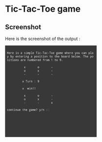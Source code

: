 # Tic-Tac-Toe game


## Screenshot
Here is the screenshot of the output :

<div>
  <img src="screenshot.jpg" height="300" width="300" >
</div>

